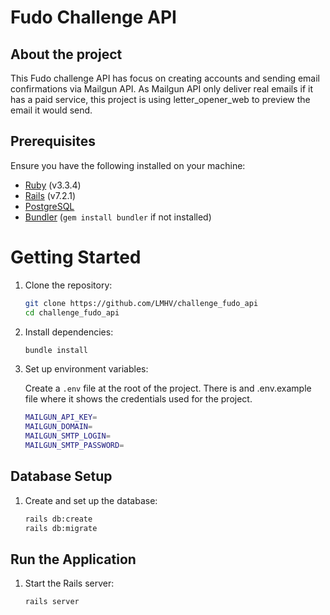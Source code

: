 # Fudo Challenge API

## About the project

This Fudo challenge API has focus on creating accounts and sending email confirmations via Mailgun API.
As Mailgun API only deliver real emails if it has a paid service, this project is using letter_opener_web to preview the email it would send.


## Prerequisites

Ensure you have the following installed on your machine:

- [Ruby](https://www.ruby-lang.org/en/documentation/installation/) (v3.3.4)
- [Rails](https://guides.rubyonrails.org/getting_started.html#installing-rails) (v7.2.1)
- [PostgreSQL](https://www.postgresql.org/download/)
- [Bundler](https://bundler.io/) (`gem install bundler` if not installed)

# Getting Started

1. Clone the repository:

    ```bash
    git clone https://github.com/LMHV/challenge_fudo_api
    cd challenge_fudo_api
    ```

2. Install dependencies:

    ```bash
    bundle install
    ```

3. Set up environment variables:

    Create a `.env` file at the root of the project.
    There is and .env.example file where it shows the credentials used for the project.

    ```bash
    MAILGUN_API_KEY=
    MAILGUN_DOMAIN=
    MAILGUN_SMTP_LOGIN=
    MAILGUN_SMTP_PASSWORD=
    ```

## Database Setup

1. Create and set up the database:

    ```bash
    rails db:create
    rails db:migrate
    ```

## Run the Application

1. Start the Rails server:

    ```bash
    rails server
    ```
